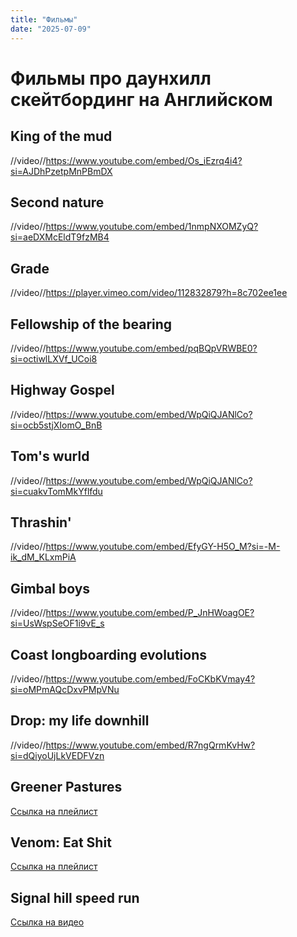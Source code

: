 ```yaml
---
title: "Фильмы"
date: "2025-07-09"
---
```


# Фильмы про даунхилл скейтбординг на Английском

## King of the mud

//video//https://www.youtube.com/embed/Os_iEzrq4i4?si=AJDhPzetpMnPBmDX

## Second nature

//video//https://www.youtube.com/embed/1nmpNXOMZyQ?si=aeDXMcEldT9fzMB4

## Grade

//video//https://player.vimeo.com/video/112832879?h=8c702ee1ee

## Fellowship of the bearing

//video//https://www.youtube.com/embed/pqBQpVRWBE0?si=octiwlLXVf_UCoi8

## Highway Gospel

//video//https://www.youtube.com/embed/WpQiQJANlCo?si=ocb5stjXIomO_BnB

## Tom's wurld

//video//https://www.youtube.com/embed/WpQiQJANlCo?si=cuakvTomMkYflfdu

## Thrashin'

//video//https://www.youtube.com/embed/EfyGY-H5O_M?si=-M-ik_dM_KLxmPiA

## Gimbal boys

//video//https://www.youtube.com/embed/P_JnHWoagOE?si=UsWspSeOF1i9vE_s

## Coast longboarding evolutions

//video//https://www.youtube.com/embed/FoCKbKVmay4?si=oMPmAQcDxvPMpVNu

## Drop: my life downhill

//video//https://www.youtube.com/embed/R7ngQrmKvHw?si=dQiyoUjLkVEDFVzn

## Greener Pastures

[Ссылка на плейлист](https://youtube.com/playlist?list=PLF2CF6E4DA676D02A&si=CraIrcTZMykGDch9)

## Venom: Eat Shit

[Ссылка на плейлист](https://www.youtube.com/playlist?list=PLMW7e93E5s1Lth3A637WCGlkxXonU83aI)

## Signal hill speed run

[Ссылка на видео](https://www.redbull.com/us-en/films/the-signal-hill-speed-run?fbclid=IwAR2-6PiZJjpLC-L4kVPLxPKyf-3kp2OgbXyvrV1xaLHU9vXNORMgzWsUDp8)
